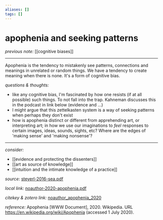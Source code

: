 ```yaml
---
aliases: []
tags: []
---
```


# apophenia and seeking patterns

_previous note:_ [[cognitive biases]]

---

Apophenia is the tendency to mistakenly see patterns, connections and meanings in unrelated or random things. We have a tendency to create meaning when there is none. It's a form of cognitive bias.

_questions & thoughts:_

- like any cognitive bias, I'm fascinated by how one resists (if at all possible) such things. To not fall into the trap. Kahneman discusses this in the podcast in link below (evidence and ...)
- I might argue that this zettelkasten system is a way of seeking patterns when perhaps they don't exist
- how is apophenia distinct or different from apprehending art, or interpreting art; in how we use our imaginations to _feel_ responses to certain images, ideas, sounds, sights, etc? Where are the edges of 'making sense' and 'making nonsense'? 

--- 

_consider:_

- [[evidence and protecting the dissenters]]
- [[art as source of knowledge]]
- [[intuition and the intimate knowledge of a practice]]


_source:_ [steyerl-2016-sea.pdf](hook://file/lrrzwKcEs?p=RHJvcGJveC9iaWJsaW9ncmFwaHkgcGRmcw==&n=steyerl-2016-sea.pdf)

_local link:_ [noauthor-2020-apophenia.pdf](hook://file/lrrl99ozK?p=RHJvcGJveC9iaWJsaW9ncmFwaHkgcGRmcw==&n=noauthor-2020-apophenia.pdf)

_citekey & zotero link:_ [noauthor_apophenia_2020](zotero://select/items/1_AHGWQA42)

_reference:_ Apophenia [WWW Document], 2020. Wikipedia. URL <https://en.wikipedia.org/wiki/Apophenia> (accessed 1 July 2020).


